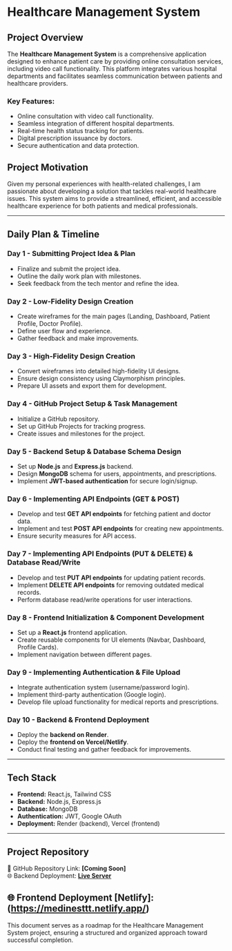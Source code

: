 # Healthcare Management System  

## **Project Overview**  
The **Healthcare Management System** is a comprehensive application designed to enhance patient care by providing online consultation services, including video call functionality. This platform integrates various hospital departments and facilitates seamless communication between patients and healthcare providers.  

### **Key Features:**  
- Online consultation with video call functionality.  
- Seamless integration of different hospital departments.  
- Real-time health status tracking for patients.  
- Digital prescription issuance by doctors.  
- Secure authentication and data protection.  

## **Project Motivation**  
Given my personal experiences with health-related challenges, I am passionate about developing a solution that tackles real-world healthcare issues. This system aims to provide a streamlined, efficient, and accessible healthcare experience for both patients and medical professionals.  

---

## **Daily Plan & Timeline**  

### **Day 1 - Submitting Project Idea & Plan**  
- Finalize and submit the project idea.  
- Outline the daily work plan with milestones.  
- Seek feedback from the tech mentor and refine the idea.  

### **Day 2 - Low-Fidelity Design Creation**  
- Create wireframes for the main pages (Landing, Dashboard, Patient Profile, Doctor Profile).  
- Define user flow and experience.  
- Gather feedback and make improvements.  

### **Day 3 - High-Fidelity Design Creation**  
- Convert wireframes into detailed high-fidelity UI designs.  
- Ensure design consistency using Claymorphism principles.  
- Prepare UI assets and export them for development.  

### **Day 4 - GitHub Project Setup & Task Management**  
- Initialize a GitHub repository.  
- Set up GitHub Projects for tracking progress.  
- Create issues and milestones for the project.  

### **Day 5 - Backend Setup & Database Schema Design**  
- Set up **Node.js** and **Express.js** backend.  
- Design **MongoDB** schema for users, appointments, and prescriptions.  
- Implement **JWT-based authentication** for secure login/signup.  

### **Day 6 - Implementing API Endpoints (GET & POST)**  
- Develop and test **GET API endpoints** for fetching patient and doctor data.  
- Implement and test **POST API endpoints** for creating new appointments.  
- Ensure security measures for API access.  

### **Day 7 - Implementing API Endpoints (PUT & DELETE) & Database Read/Write**  
- Develop and test **PUT API endpoints** for updating patient records.  
- Implement **DELETE API endpoints** for removing outdated medical records.  
- Perform database read/write operations for user interactions.  

### **Day 8 - Frontend Initialization & Component Development**  
- Set up a **React.js** frontend application.  
- Create reusable components for UI elements (Navbar, Dashboard, Profile Cards).  
- Implement navigation between different pages.  

### **Day 9 - Implementing Authentication & File Upload**  
- Integrate authentication system (username/password login).  
- Implement third-party authentication (Google login).  
- Develop file upload functionality for medical reports and prescriptions.  

### **Day 10 - Backend & Frontend Deployment**  
- Deploy the **backend on Render**.  
- Deploy the **frontend on Vercel/Netlify**.  
- Conduct final testing and gather feedback for improvements.  

---

## **Tech Stack**  
- **Frontend:** React.js, Tailwind CSS  
- **Backend:** Node.js, Express.js  
- **Database:** MongoDB  
- **Authentication:** JWT, Google OAuth  
- **Deployment:** Render (backend), Vercel (frontend)  

---

## **Project Repository**  
📌 GitHub Repository Link: **[Coming Soon]**  
🌐 Backend Deployment: **[Live Server](https://s65-hemasri-capstone-medinest-4.onrender.com)**

🌐 Frontend Deployment [Netlify]: **(https://medinesttt.netlify.app/)**
---

This document serves as a roadmap for the Healthcare Management System project, ensuring a structured and organized approach toward successful completion. 


